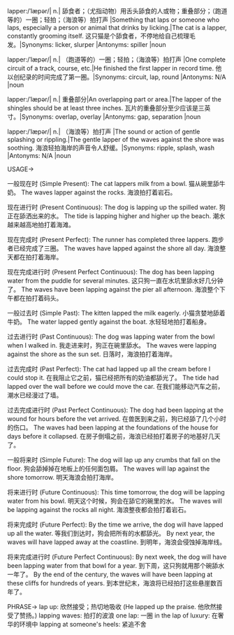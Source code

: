 lapper:/ˈlæpər/| n.| 舔食者；（尤指动物）用舌头舔食的人或物；重叠部分；（跑道等的）一圈；轻拍；（海浪等）拍打声 |Something that laps or someone who laps, especially a person or animal that drinks by licking.|The cat is a lapper, constantly grooming itself. 这只猫是个舔食者，不停地给自己梳理毛发。|Synonyms: licker, slurper |Antonyms: spiller |noun

lapper:/ˈlæpər/| n.| （跑道等的）一圈；轻拍；（海浪等）拍打声 |One complete circuit of a track, course, etc.|He finished the first lapper in record time. 他以创纪录的时间完成了第一圈。|Synonyms: circuit, lap, round |Antonyms: N/A |noun

lapper:/ˈlæpər/| n.| 重叠部分|An overlapping part or area.|The lapper of the shingles should be at least three inches. 瓦片的重叠部分至少应该是三英寸。|Synonyms: overlap, overlay |Antonyms: gap, separation |noun

lapper:/ˈlæpər/| n.| （海浪等）拍打声 |The sound or action of gentle splashing or rippling.|The gentle lapper of the waves against the shore was soothing. 海浪轻拍海岸的声音令人舒缓。|Synonyms: ripple, splash, wash |Antonyms: N/A |noun


USAGE->


一般现在时 (Simple Present):
The cat lappers milk from a bowl. 猫从碗里舔牛奶。
The waves lapper against the rocks. 海浪拍打着岩石。

现在进行时 (Present Continuous):
The dog is lapping up the spilled water. 狗正在舔洒出来的水。
The tide is lapping higher and higher up the beach. 潮水越来越高地拍打着海滩。

现在完成时 (Present Perfect):
The runner has completed three lappers. 跑步者已经完成了三圈。
The waves have lapped against the shore all day. 海浪整天都在拍打着海岸。

现在完成进行时 (Present Perfect Continuous):
The dog has been lapping water from the puddle for several minutes. 这只狗一直在水坑里舔水好几分钟了。
The waves have been lapping against the pier all afternoon. 海浪整个下午都在拍打着码头。

一般过去时 (Simple Past):
The kitten lapped the milk eagerly. 小猫贪婪地舔着牛奶。
The water lapped gently against the boat. 水轻轻地拍打着船身。

过去进行时 (Past Continuous):
The dog was lapping water from the bowl when I walked in. 我走进来时，狗正在碗里舔水。
The waves were lapping against the shore as the sun set.  日落时，海浪拍打着海岸。

过去完成时 (Past Perfect):
The cat had lapped up all the cream before I could stop it. 在我阻止它之前，猫已经把所有的奶油都舔光了。
The tide had lapped over the wall before we could move the car. 在我们能移动汽车之前，潮水已经漫过了墙。

过去完成进行时 (Past Perfect Continuous):
The dog had been lapping at the wound for hours before the vet arrived. 在兽医到来之前，狗已经舔了几个小时的伤口。
The waves had been lapping at the foundations of the house for days before it collapsed. 在房子倒塌之前，海浪已经拍打着房子的地基好几天了。

一般将来时 (Simple Future):
The dog will lap up any crumbs that fall on the floor. 狗会舔掉掉在地板上的任何面包屑。
The waves will lap against the shore tomorrow. 明天海浪会拍打海岸。

将来进行时 (Future Continuous):
This time tomorrow, the dog will be lapping water from his bowl. 明天这个时候，狗会在舔它的碗里的水。
The waves will be lapping against the rocks all night. 海浪整夜都会拍打着岩石。

将来完成时 (Future Perfect):
By the time we arrive, the dog will have lapped up all the water. 等我们到达时，狗会把所有的水都舔光。
By next year, the waves will have lapped away at the coastline. 到明年，海浪会侵蚀掉海岸线。

将来完成进行时 (Future Perfect Continuous):
By next week, the dog will have been lapping water from that bowl for a year. 到下周，这只狗就用那个碗舔水一年了。
By the end of the century, the waves will have been lapping at these cliffs for hundreds of years. 到本世纪末，海浪将已经拍打这些悬崖数百年了。


PHRASE->
lap up:  欣然接受；热切地吸收 (He lapped up the praise. 他欣然接受了赞扬。)
lapping waves:  拍打的波浪
one lap: 一圈
in the lap of luxury: 在奢华的环境中
lapping at someone's heels: 紧追不舍
